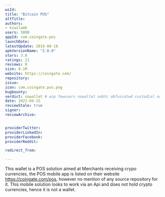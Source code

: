 ```yaml
---
wsId: 
title: "Bitcoin POS"
altTitle: 
authors:
- kiwilamb
users: 5000
appId: com.coingate.pos
launchDate: 
latestUpdate: 2016-08-18
apkVersionName: "2.0.0"
stars: 3.8
ratings: 21
reviews: 8
size: 8.1M
website: https://coingate.com/
repository: 
issue: 
icon: com.coingate.pos.png
bugbounty: 
verdict: nowallet # wip fewusers nowallet nobtc obfuscated custodial nosource nonverifiable reproducible bounty defunct
date: 2021-04-15
reviewStale: true
signer: 
reviewArchive:


providerTwitter: 
providerLinkedIn: 
providerFacebook: 
providerReddit: 

redirect_from:

---
```


This wallet is a POS solution aimed at Merchants receiving crypo currencies, the POS mobile app is listed on their website https://coingate.com/pos, however no mention of any source repository for it.
This mobile solution looks to work via an Api and does not hold crypto currencies, hence it is not a wallet.
